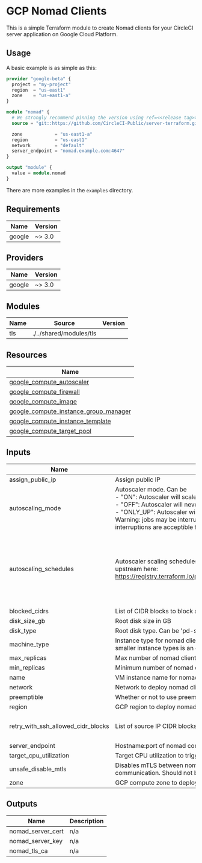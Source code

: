 # GCP Nomad Clients

This is a simple Terraform module to create Nomad clients for your CircleCI
server application on Google Cloud Platform.

## Usage

A basic example is as simple as this:

```Terraform
provider "google-beta" {
  project = "my-project"
  region  = "us-east1"
  zone    = "us-east1-a"
}

module "nomad" {
  # We strongly recommend pinning the version using ref=<<release tag>> as is done here
  source = "git::https://github.com/CircleCI-Public/server-terraform.git//nomad-gcp?ref=3.1.0"

  zone            = "us-east1-a"
  region          = "us-east1"
  network         = "default"
  server_endpoint = "nomad.example.com:4647"
}

output "module" {
  value = module.nomad
}
```

There are more examples in the `examples` directory.

## Requirements

| Name | Version |
|------|---------|
| google | ~> 3.0 |

## Providers

| Name | Version |
|------|---------|
| google | ~> 3.0 |

## Modules

| Name | Source | Version |
|------|--------|---------|
| tls | ./../shared/modules/tls |  |

## Resources

| Name |
|------|
| [google_compute_autoscaler](https://registry.terraform.io/providers/hashicorp/google-beta/latest/docs/resources/compute_autoscaler) |
| [google_compute_firewall](https://registry.terraform.io/providers/hashicorp/google-beta/latest/docs/resources/compute_firewall) |
| [google_compute_image](https://registry.terraform.io/providers/hashicorp/google-beta/latest/docs/data-sources/compute_image) |
| [google_compute_instance_group_manager](https://registry.terraform.io/providers/hashicorp/google-beta/latest/docs/resources/compute_instance_group_manager) |
| [google_compute_instance_template](https://registry.terraform.io/providers/hashicorp/google-beta/latest/docs/resources/compute_instance_template) |
| [google_compute_target_pool](https://registry.terraform.io/providers/hashicorp/google-beta/latest/docs/resources/compute_target_pool) |

## Inputs

| Name | Description | Type | Default | Required |
|------|-------------|------|---------|:--------:|
| assign\_public\_ip | Assign public IP | `bool` | `true` | no |
| autoscaling\_mode | Autoscaler mode. Can be<br>- "ON": Autoscaler will scale up and down to reach cpu target and react to cron schedules<br>- "OFF": Autoscaler will never scale up or down<br>- "ONLY\_UP": Autoscaler will only scale up (default)<br>Warning: jobs may be interrupted on scale down. Only select "ON" if<br>interruptions are acceptible for your use case. | `string` | `"ONLY_UP"` | no |
| autoscaling\_schedules | Autoscaler scaling schedules. Accepts the same arguments are documented<br>upstream here: https://registry.terraform.io/providers/hashicorp/google/latest/docs/resources/compute_autoscaler#scaling_schedules | <pre>list(object({<br>    name                  = string<br>    min_required_replicas = number<br>    schedule              = string<br>    time_zone             = string<br>    duration_sec          = number<br>    disabled              = bool<br>    description           = string<br>  }))</pre> | `[]` | no |
| blocked\_cidrs | List of CIDR blocks to block access to from inside nomad jobs | `list(string)` | `[]` | no |
| disk\_size\_gb | Root disk size in GB | `number` | `300` | no |
| disk\_type | Root disk type. Can be 'pd-standard', 'pd-ssd', 'pd-balanced' or 'local-ssd' | `string` | `"pd-ssd"` | no |
| machine\_type | Instance type for nomad clients.  The machine type must be large enough to fit the [resource classes](https://circleci.com/docs/2.0/executor-types/#available-docker-resource-classes) required.  Choosing smaller instance types is an opportunity for cost savings. | `string` | `"n2d-standard-8"` | no |
| max\_replicas | Max number of nomad clients when scaled up | `number` | `4` | no |
| min\_replicas | Minimum number of nomad clients when scaled down | `number` | `1` | no |
| name | VM instance name for nomad client | `string` | `"nomad"` | no |
| network | Network to deploy nomad clients into | `string` | `"default"` | no |
| preemptible | Whether or not to use preemptible nodes | `bool` | `false` | no |
| region | GCP region to deploy nomad clients into (e.g us-east1) | `string` | n/a | yes |
| retry\_with\_ssh\_allowed\_cidr\_blocks | List of source IP CIDR blocks that can use the 'retry with SSH' feature of CircleCI jobs | `list(string)` | <pre>[<br>  "0.0.0.0/0"<br>]</pre> | no |
| server\_endpoint | Hostname:port of nomad control plane | `string` | n/a | yes |
| target\_cpu\_utilization | Target CPU utilization to trigger autoscaling | `number` | `0.5` | no |
| unsafe\_disable\_mtls | Disables mTLS between nomad client and servers. Compromises the authenticity and confidentiality of client-server communication. Should not be set to true in any production setting | `bool` | `false` | no |
| zone | GCP compute zone to deploy nomad clients into (e.g us-east1-a) | `string` | n/a | yes |

## Outputs

| Name | Description |
|------|-------------|
| nomad\_server\_cert | n/a |
| nomad\_server\_key | n/a |
| nomad\_tls\_ca | n/a |
